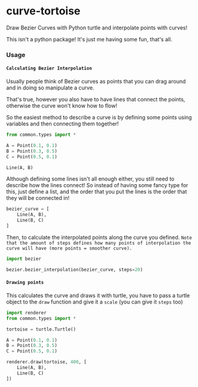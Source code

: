 # curve-tortoise

Draw Bezier Curves with Python turtle and interpolate points with curves!

This isn't a python package! It's just me having some fun, that's all.

### Usage

#### `Calculating Bezier Interpolation`

Usually people think of Bezier curves as points that you can drag around and in doing so manipulate a curve.

That's true, however you also have to have lines that connect the points, otherwise the curve won't know how to flow!

So the easiest method to describe a curve is by defining some points using variables and then connecting them together!

```python
from common.types import *

A = Point(0.1, 0.1)
B = Point(0.3, 0.5)
C = Point(0.5, 0.1)

Line(A, B)
```

Although defining some lines isn't all enough either, you still need to describe how the lines connect! So instead of having some fancy type for this, just define a list, and the order that you put the lines is the order that they will be connected in!

```python
bezier_curve = [
    Line(A, B),
    Line(B, C)
]
```

Then, to calculate the interpolated points along the curve you defined. `Note that the amount of steps defines how many points of interpolation the curve will have (more points = smoother curve).`

```python
import bezier

bezier.bezier_interpolation(bezier_curve, steps=20)
```

#### `Drawing points`

This calculates the curve and draws it with turtle, you have to pass a turtle object to the `draw` function and give it a `scale` (you can give it `steps` too)

```python
import renderer
from common.types import *

tortoise = turtle.Turtle()

A = Point(0.1, 0.1)
B = Point(0.3, 0.5)
C = Point(0.5, 0.1)

renderer.draw(tortoise, 400, [
    Line(A, B),
    Line(B, C)
])
```
